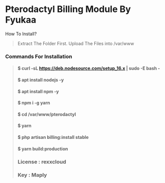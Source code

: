 # Pterodactyl Billing Module By Fyukaa
How To Install?
> Extract The Folder First.
> Upload The Files into /var/www

### Commands For Installation
> #### $ curl -sL https://deb.nodesource.com/setup_16.x | sudo -E bash -
> #### $ apt install nodejs -y
> #### $ apt install npm -y
> #### $ npm i -g yarn
> #### $ cd /var/www/pterodactyl
> #### $ yarn 
> #### $ php artisan billing:install stable 
> #### $ yarn build:production
> ### License : rexxcloud
> ### Key : Maply
